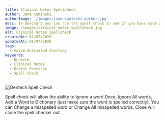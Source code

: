 ```yaml
---
title: Clinical Notes Spellcheck
author: Jane Kaminski
authorImage: '/images/jane-kaminski-author.jpg'
desc: In DenChart you can run the spell check to see if you have made any spelling mistakes. When you ask the program to help you correct your work, it reads through every word you have written and checks to see if the word is in its dictionary. If it isn’t, it shows you a dialogue box like the one you can see in the picture below.
image: /images/clinical-notes-spellcheck.jpg
alt: Clinical Notes Spellcheck
createdAt: 01/07/2020
updatedAt: 01/07/2020
tags:
  - Voice-Activated Charting
keywords:
  - Dentech
  - Clinical Notes
  - Useful Features
  - Spell Check
---
```


![Dentech Spell Check](/images/spell-check.jpg)

Spell check will allow the ability to Ignore a word Once, Ignore All words, Add a Word to Dictionary (just make sure the word is spelled correctly). You can Change a misspelled word or Change All misspelled words. Close will close the spell checker out.